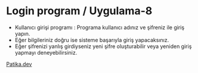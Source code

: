 # Login program / Uygulama-8

* Kullanıcı girişi programı : Programa kullanıcı adınız ve şifreniz ile giriş yapın. 
* Eğer bilgileriniz doğru ise sisteme başarıyla giriş yapacaksınız.
* Eğer şifrenizi yanlış girdiyseniz yeni şifre oluşturabilir veya yeniden giriş yapmayı deneyebilirsiniz.


[Patika.dev](https://www.patika.dev)
